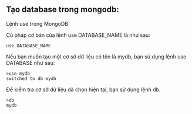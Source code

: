 
## Tạo database trong mongodb:

Lệnh use trong MongoDB

Cú pháp cơ bản của lệnh use DATABASE_NAME là như sau:
```roomsql
use DATABASE_NAME
```

Nếu bạn muốn tạo một cơ sở dữ liệu có tên là mydb, bạn sử dụng lệnh use DATABASE như sau:
```roomsql
>use mydb
switched to db mydb
```

Để kiểm tra cơ sở dữ liệu đã chọn hiện tại, bạn sử dụng lệnh db.
```roomsql
>db
mydb
```













